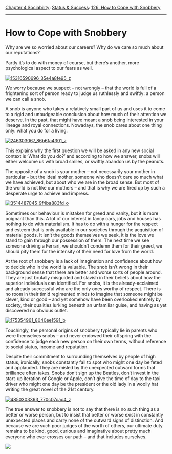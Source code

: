 [Chapter 4.Sociability](https://www.theschooloflife.com/thebookoflife/category/sociability/): [Status & Success](https://www.theschooloflife.com/thebookoflife/category/work/status-and-success/): [126. How to Cope with Snobbery](https://www.theschooloflife.com/thebookoflife/how-to-cope-with-snobbery/)

* * *

# How to Cope with Snobbery

Why are we so worried about our careers? Why do we care so much about our reputations?

Partly it’s to do with money of course, but there’s another, more psychological aspect to our fears as well.

[![15316590696_35e4a8fe95_z](https://www.theschooloflife.com/thebookoflife/wp-content/uploads/2016/08/15316590696_35e4a8fe95_z.jpg)](http://www.thebookoflife.org/wp-content/uploads/2016/08/15316590696_35e4a8fe95_z.jpg)

We worry because we suspect – not wrongly – that the world is full of a frightening sort of person ready to judge us ruthlessly and swiftly: a person we can call a snob.

A snob is anyone who takes a relatively small part of us and uses it to come to a rigid and unbudgeable conclusion about how much of their attention we deserve. In the past, that might have meant a snob being interested in your lineage and royal connections. Nowadays, the snob cares about one thing only: what you do for a living.

[![246303067_86b6fa4301_z](https://www.theschooloflife.com/thebookoflife/wp-content/uploads/2016/08/246303067_86b6fa4301_z.jpg)](http://www.thebookoflife.org/wp-content/uploads/2016/08/246303067_86b6fa4301_z.jpg)

This explains why the first question we will be asked in any new social context is ‘What do you do?’ and according to how we answer, snobs will either welcome us with broad smiles, or swiftly abandon us by the peanuts.

The opposite of a snob is your mother – not necessarily your mother in particular – but the ideal mother, someone who doesn’t care so much what we have achieved, but about who we are in the broad sense. But most of the world is not like our mothers – and that is why we are fired up by such a desperate urge to achieve and impress.

[![3514487045_9f4ba883fd_o](https://www.theschooloflife.com/thebookoflife/wp-content/uploads/2016/08/3514487045_9f4ba883fd_o.jpg)](http://www.thebookoflife.org/wp-content/uploads/2016/08/3514487045_9f4ba883fd_o.jpg)

Sometimes our behaviour is mistaken for greed and vanity, but it is more poignant than this. A lot of our interest in fancy cars, jobs and houses has nothing to do with materialism. It has to do with a hunger for the respect and esteem that is only available in our societies through the acquisition of material goods. It isn’t the goods themselves we seek, it is the love we stand to gain through our possession of them. The next time we see someone driving a Ferrari, we shouldn’t condemn them for their greed, we should pity them for the intensity of their need for love from the world.

At the root of snobbery is a lack of imagination and confidence about how to decide who in the world is valuable. The snob isn’t wrong in their background sense that there are better and worse sorts of people around. They are just brutally misguided and slavish in their beliefs about how the superior individuals can identified. For snobs, it is the already-acclaimed and already successful who are the only ones worthy of respect. There is no room in their timid regimented minds to imagine that someone might be clever, kind or good – and yet somehow have been overlooked entirely by society, their qualities lurking beneath an unfamiliar guise, and having as yet discovered no obvious outlet.

[![175354961_8040ee1591_b](https://www.theschooloflife.com/thebookoflife/wp-content/uploads/2016/08/175354961_8040ee1591_b.jpg)](http://www.thebookoflife.org/wp-content/uploads/2016/08/175354961_8040ee1591_b.jpg)

Touchingly, the personal origins of snobbery typically lie in parents who were themselves snobs – and never endowed their offspring with the confidence to judge each new person on their own terms, without reference to social status, income and reputation.

Despite their commitment to surrounding themselves by people of high status, ironically, snobs constantly fail to spot who might one day be feted and applauded. They are misled by the unexpected outward forms that brilliance often takes. Snobs don’t sign up the Beatles, don’t invest in the start-up iteration of Google or Apple, don’t give the time of day to the taxi driver who might one day be the president or the old lady in a woolly hat writing the great novel of the 21st century.

[![4850303363_770c07cac4_z](https://www.theschooloflife.com/thebookoflife/wp-content/uploads/2016/08/4850303363_770c07cac4_z.jpg)](http://www.thebookoflife.org/wp-content/uploads/2016/08/4850303363_770c07cac4_z.jpg)

The true answer to snobbery is not to say that there is no such thing as a better or worse person, but to insist that better or worse exist in constantly unexpected places and carry none of the outward signs of distinction. And because we are such poor judges of the worth of others, our ultimate duty remains to be kind, good, curious and imaginative about pretty much everyone who ever crosses our path – and that includes ourselves.

[![](https://img.youtube.com/vi/gaii2uvHkpI/0.jpg)](https://www.youtube.com/embed/gaii2uvHkpI '')
